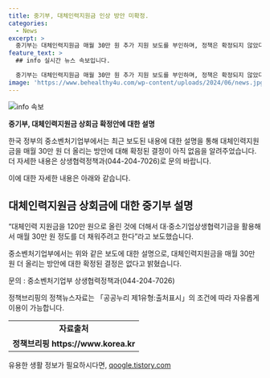 ```yaml
---
title: 중기부, 대체인력지원금 인상 방안 미확정.
categories:
  - News
excerpt: >
  중기부는 대체인력지원금 매월 30만 원 추가 지원 보도를 부인하며, 정책은 확정되지 않았다고 전했습니다. 추가정보는 중소벤처기업부 상생협력정책과로 문의 바랍니다. (0442047026) [출처: 정책브리핑 www.korea.kr]
feature_text: >
  ## info 실시간 뉴스 속보입니다.

  중기부는 대체인력지원금 매월 30만 원 추가 지원 보도를 부인하며, 정책은 확정되지 않았다고 전했습니다. 추가정보는 중소벤처기업부 상생협력정책과로 문의 바랍니다. (0442047026) [출처: 정책브리핑 www.korea.kr]
image: 'https://www.behealthy4u.com/wp-content/uploads/2024/06/news.jpg'
---
```


<p><img src="https://www.behealthy4u.com/wp-content/uploads/2024/06/news.jpg" alt="info 속보" /></p>

<p><strong>중기부, 대체인력지원금 상회금 확정안에 대한 설명</strong></p>

<p>한국 정부의 중소벤처기업부에서는 최근 보도된 내용에 대한 설명을 통해 대체인력지원금을 매월 30만 원 더 올리는 방안에 대해 확정된 결정이 아직 없음을 알려주었습니다. 더 자세한 내용은 상생협력정책과(044-204-7026)로 문의 바랍니다.</p>

<p>이에 대한 자세한 내용은 아래와 같습니다.</p>

<h2 data-ke-size="size26">대체인력지원금 상회금에 대한 중기부 설명</h2>

<p data-ke-size="size16">“대체인력 지원금을 120만 원으로 올린 것에 더해서 대·중소기업상생협력기금을 활용해서 매월 30만 원 정도를 더 채워주려고 한다”라고 보도했습니다.</p>

<p>중소벤처기업부에서는 위와 같은 보도에 대한 설명으로, 대체인력지원금을 매월 30만 원 더 올리는 방안에 대한 확정된 결정은 없다고 밝혔습니다.</p>

<p data-ke-size="size16">문의 : 중소벤처기업부 상생협력정책과(044-204-7026)</p>

<p>정책브리핑의 정책뉴스자료는 「공공누리 제1유형:출처표시」의 조건에 따라 자유롭게 이용이 가능합니다.</p>

<table>
  <tr>
    <td style="text-align: center; height: 17px;"><b>자료출처</i></b></td>
  </tr>
  <tr>
    <td style="text-align: center; height: 17px;"><b>정책브리핑 https://www.korea.kr</b></td>
  </tr>
</table>
유용한 생활 정보가 필요하시다면, <a href="https://qoogle.tistory.com" rel="dofollow">qoogle.tistory.com</a>


